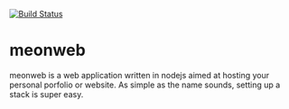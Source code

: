 [![Build Status](https://travis-ci.org/devdil/meonline2.svg?branch=master)](https://travis-ci.org/devdil/meonline2)
# meonweb

meonweb is a web application written in nodejs aimed at hosting your personal porfolio or website. As simple as the name sounds, setting up a stack is super easy. 


